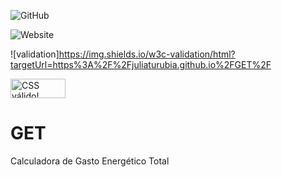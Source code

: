 ![GitHub](https://img.shields.io/github/license/juliaturubia/get)

![Website](https://img.shields.io/website?url=https%3A%2F%2Fjuliaturubia.github.io%2FGET%2F)

![validation]https://img.shields.io/w3c-validation/html?targetUrl=https%3A%2F%2Fjuliaturubia.github.io%2FGET%2F

<p>
    <a href="https://jigsaw.w3.org/css-validator/check/referer">
        <img style="border:0;width:88px;height:31px"
            src="https://jigsaw.w3.org/css-validator/images/vcss"
            alt="CSS válido!" />
    </a>
</p>
       


# GET
Calculadora de Gasto Energético Total
